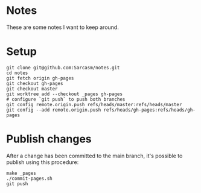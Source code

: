 # Notes

These are some notes I want to keep around.

# Setup

```
git clone git@github.com:Sarcasm/notes.git
cd notes
git fetch origin gh-pages
git checkout gh-pages
git checkout master
git worktree add --checkout _pages gh-pages
# configure `git push` to push both branches
git config remote.origin.push refs/heads/master:refs/heads/master
git config --add remote.origin.push refs/heads/gh-pages:refs/heads/gh-pages
```

# Publish changes

After a change has been committed to the main branch, it's possible to publish
using this procedure:

```
make _pages
./commit-pages.sh
git push
```
